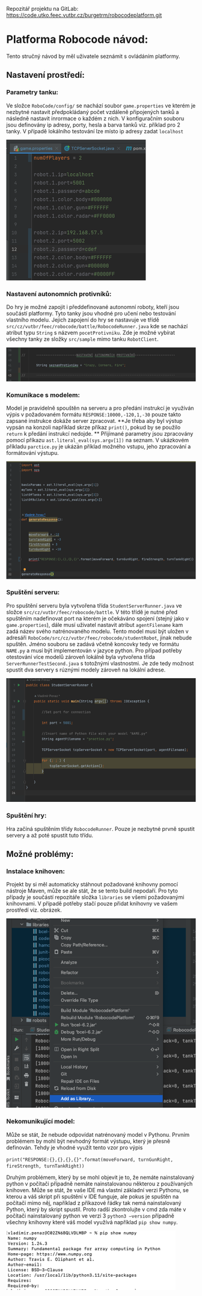 Repozitář projektu na GitLab: https://code.utko.feec.vutbr.cz/burgetrm/robocodeplatform.git

# Platforma Robocode návod:

Tento stručný návod by měl uživatele seznámit s ovládáním platformy.

## Nastavení prostředí:

### Parametry tanku:

Ve složce `RoboCode/config/` se nachází soubor `game.properties` ve kterém je nezbytné nastavit předpokládaný
počet vzdáleně připojených tanků a následně nastavit inrormace o každém z nich. V konfiguračním souboru jsou
definovány ip adresy, porty, hesla a barva tanků viz. příklad pro 2 tanky. V případě lokálního testování lze
místo ip adresy zadat `localhost`

![](manualImages/gameProperties.png)

### Nastavení autonomních protivníků:

Do hry je možné zapojit i předdefinované autonomní roboty, kteří jsou součástí platformy. Tyto tanky jsou vhodné
pro učení nebo testování vlastního modelu. Jejich zapojení do hry se nastavuje ve třídě
`src/cz/vutbr/feec/robocode/battle/RobocodeRunner.java` kde se nachází atribut typu `String` s názvem
`pocetProtivniku`. Zde je možné vybírat všechny tanky ze složky `src/sample` mimo tanku `RobotClient`.

![](manualImages/enemiesSetting.png)

### Komunikace s modelem:

Model je pravidelně spouštěn na serveru a pro předání instrukcí je využíván výpis v požadovaném formátu
`RESPONSE:10000,-120,1,-30` pouze takto zapsané instrukce dokáže server zpracovat. **Je třeba aby byl výstup
vypsán na konzoli například skrze příkaz `print()`, pokud by se použilo `return` k předání instrukcí nedojde.
** Přijímané parametry jsou zpracovány pomocí příkazu `ast.literal_eval(sys.argv[1])` na seznam. V ukázkovém
příkladu `parctice.py` je ukázán příklad možného vstupu, jeho zpracování a formátování výstupu.

![](manualImages/pythonBasic.png)

### Spuštění serveru:

Pro spuštění serveru byla vytvořena třída `StudentServerRunner.java` ve složce `src/cz/vutbr/feec/robocode/battle`.
V této třídě je nutné před spuštěním nadefinovat port na kterém je očekáváno spojení (stejný jako v `game.properties`),
dále musí uživatel nastavit atribut `agentFilename` kam zadá název svého natrénovaného modelu. Tento model musí být
uložen v adresáři `RoboCode/src/cz/vutbr/feec/robocode/studentRobot`, jinak nebude spuštěn. Jméno souboru se zadává
včetně koncovky tedy ve formátu `NAME.py` a musí být implementován v jazyce python. Pro případ potřeby otestování více
modelů zároveň lokálně byla vytvořena třída `ServerRunnerTestSecond.java` s totožnými vlastnostmi. Je zde tedy možnost
spustit dva servery s rúznými modely zároveň na lokální adrese.

![](manualImages/sererRunner.png)

### Spuštění hry:

Hra začíná spuštěním třídy `RobocodeRunner`. Pouze je nezbytné prvně spustit servery a až poté spustit tuto třídu.

## Možné problémy:

### Instalace knihoven:

Projekt by si měl automaticky stáhnout požadované knihovny pomocí nástroje Maven, může se ale stát, že se tento build
nepodaří. Pro tyto případy je součástí repozitáře složka `libraries` se všemi požadovanými knihovnami. V případě potřeby
stačí pouze přidat knihovny ve vašem prostředí viz. obrázek.

![](manualImages/addLibraries.png)

### Nekomunikující model:

Může se stát, že nebude odpovídat natrénovaný model v Pythonu. Prvním problémem by mohl být nevhodný formát výstupu,
který je přesně definován. Tehdy je vhodné využít tento vzor pro výpis

`print("RESPONSE:{},{},{},{}".format(moveForward, turnGunRight, fireStrength, turnTankRight))`

Druhým problémem, který by se mohl objevit je to, že nemáte nainstalovaný python v počítači případně nemáte
nainstalovanou
některou z používaných knihoven. Může se stát, že vaše IDE má vlastní základní verzi Pythonu, se kterou a váš skript při
spuštění v IDE funguje, ale pokus je spuštěn na počítači mimo něj, například z příkazové řádky tak nemá nainstalovaný
Python, který by skript spustil. Proto radši zkontrolujte v cmd zda máte v počítači nainstalovaný python ve verzi
3 `python3 –version` případně všechny knihovny které váš model využívá například `pip show numpy`.

![](manualImages/numpyCheck.png)


